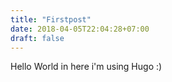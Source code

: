 ```yaml
---
title: "Firstpost"
date: 2018-04-05T22:04:28+07:00
draft: false
---
```


Hello World in here i'm using Hugo :)